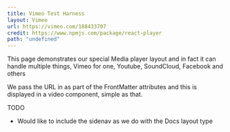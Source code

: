 ```yaml
---
title: Vimeo Test Harness
layout: Vimeo
url: https://vimeo.com/188433707
credit: https://www.npmjs.com/package/react-player
path: "undefined"
---
```


This page demonstrates our special Media player layout and in fact it can handle multiple things, Vimeo for one, Youtube, SoundCloud, Facebook and others

We pass the URL in as part of the FrontMatter attributes and this is displayed in a video component, simple as that.

TODO

* Would like to include the sidenav as we do with the Docs layout type 